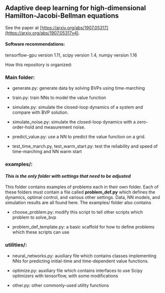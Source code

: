 ## Adaptive deep learning for high-dimensional Hamilton-Jacobi-Bellman equations

See the paper at [https://arxiv.org/abs/1907.05317](https://arxiv.org/abs/1907.05317v4).

#### Software recommendations:

tensorflow-gpu version 1.11, scipy version 1.4, numpy version 1.16

How this repository is organized:

### Main folder:

  * generate.py: generate data by solving BVPs using time-marching

  * train.py: train NNs to model the value function

  * simulate.py: simulate the closed-loop dynamics of a system and compare with BVP solution.

  * simulate_noise.py: simulate the closed-loop dynamics with a zero-order-hold and measurement noise.

  * predict_value.py: use a NN to predict the value function on a grid.

  * test_time_march.py, test_warm_start.py: test the reliability and speed of time-marching and NN warm start

### examples/:

#### *This is the only folder with settings that need to be adjusted*

This folder contains examples of problems each in their own folder. Each of these folders must contain a file called **problem_def.py** which defines the dynamics, optimal control, and various other settings. Data, NN models, and simulation results are all found here. The examples/ folder also contains

  * choose_problem.py: modify this script to tell other scripts which problem to solve_bvp

  * problem_def_template.py: a basic scaffold for how to define problems which these scripts can use

### utilities/:

  * neural_networks.py: auxiliary file which contains classes implementing NNs for predicting initial-time and time-dependent value functions.

  * optimize.py: auxiliary file which contains interfaces to use Scipy optimizers with tensorflow, with some modifications

  * other.py: other commonly-used utility functions

